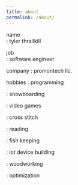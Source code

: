 ```yaml
---
title: about
permalink: /about/
---
```


name    
: tyler thrailkill

job     
: software engineer

company 
: promontech llc.

hobbies
: programming

: snowboarding

: video games

: cross stitch

: reading

: fish keeping

: iot device building

: woodworking

: optimization